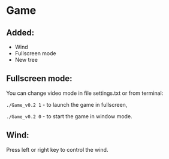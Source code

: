 # Game

Added:
---
* Wind 
* Fullscreen mode
* New tree

Fullscreen mode:
---

 You can change video mode in file settings.txt or from terminal:
 
 ```./Game_v0.2 1``` - to launch the game in fullscreen,
 
 ```./Game_v0.2 0``` - to start the game in window mode.

Wind:
---

 Press left or right key to control the wind.


